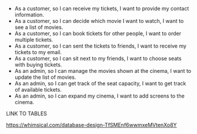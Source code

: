 - As a customer, so I can receive my tickets, I want to provide my contact information.
- As a customer, so I can decide which movie I want to watch, I want to see a list of movies.
- As a customer, so I can book tickets for other people, I want to order multiple tickets.
- As a customer, so I can sent the tickets to friends, I want to receive my tickets to my email.
- As a customer, so I can sit next to my friends, I want to choose seats with buying tickets.
- As an admin, so I can manage the movies shown at the cinema, I want to update the list of movies.
- As an admin, so I can get track of the seat capacity, I want to get track of available tickets.
- As an admin, so I can expand my cinema, I want to add screens to the cinema.

LINK TO TABLES

https://whimsical.com/database-design-TfSMEnf6wwmxeMVtenXo8Y

